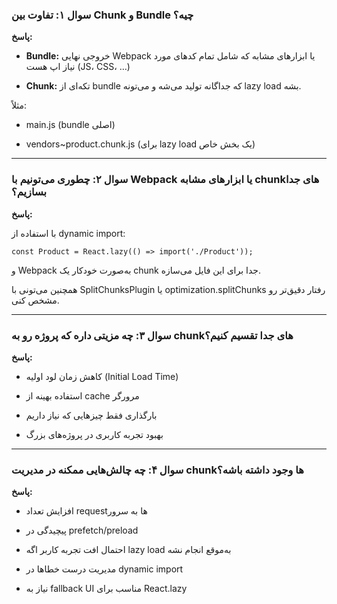 ### **سوال ۱: تفاوت بین Chunk و Bundle چیه؟**

  

**پاسخ:**

- **Bundle:** خروجی نهایی Webpack یا ابزارهای مشابه که شامل تمام کدهای مورد نیاز اپ هست (JS، CSS، …)
    
- **Chunk:** تکه‌ای از bundle که جداگانه تولید می‌شه و می‌تونه lazy load بشه.
    

  

مثلاً:

- main.js (bundle اصلی)
    
- vendors~product.chunk.js (برای lazy load یک بخش خاص)
    

---

### **سوال ۲: چطوری می‌تونیم با Webpack یا ابزارهای مشابه chunkهای جدا بسازیم؟**

  

**پاسخ:**

با استفاده از dynamic import:

```
const Product = React.lazy(() => import('./Product'));
```

و Webpack به‌صورت خودکار یک chunk جدا برای این فایل می‌سازه.

همچنین می‌تونی با SplitChunksPlugin یا optimization.splitChunks رفتار دقیق‌تر رو مشخص کنی.

---

### **سوال ۳: چه مزیتی داره که پروژه رو به chunkهای جدا تقسیم کنیم؟**

  

**پاسخ:**

- کاهش زمان لود اولیه (Initial Load Time)
    
- استفاده بهینه از cache مرورگر
    
- بارگذاری فقط چیزهایی که نیاز داریم
    
- بهبود تجربه کاربری در پروژه‌های بزرگ
    

---

### **سوال ۴: چه چالش‌هایی ممکنه در مدیریت chunkها وجود داشته باشه؟**

  

**پاسخ:**

- افزایش تعداد requestها به سرور
    
- پیچیدگی در prefetch/preload
    
- احتمال افت تجربه کاربر اگه lazy load به‌موقع انجام نشه
    
- مدیریت درست خطاها در dynamic import
    
- نیاز به fallback UI مناسب برای React.lazy